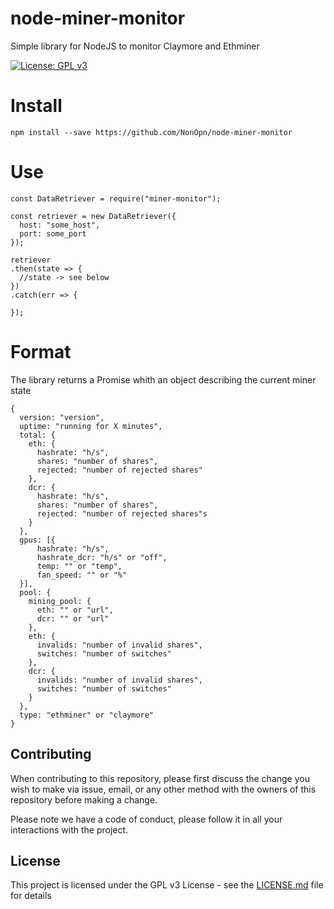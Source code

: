 # node-miner-monitor

Simple library for NodeJS to monitor Claymore and Ethminer

[![License: GPL v3](https://img.shields.io/badge/License-GPL%20v3-blue.svg)](https://www.gnu.org/licenses/gpl-3.0)


# Install

```
npm install --save https://github.com/NonOpn/node-miner-monitor
```

# Use

```
const DataRetriever = require("miner-monitor");

const retriever = new DataRetriever({
  host: "some_host",
  port: some_port
});

retriever
.then(state => {
  //state -> see below
})
.catch(err => {

});
```

# Format

The library returns a Promise whith an object describing the current miner state

```
{
  version: "version",
  uptime: "running for X minutes",
  total: {
    eth: {
      hashrate: "h/s",
      shares: "number of shares",
      rejected: "number of rejected shares"
    },
    dcr: {
      hashrate: "h/s",
      shares: "number of shares",
      rejected: "number of rejected shares"s
    }
  },
  gpus: [{
      hashrate: "h/s",
      hashrate_dcr: "h/s" or "off",
      temp: "" or "temp",
      fan_speed: "" or "%"
  }],
  pool: {
    mining_pool: {
      eth: "" or "url",
      dcr: "" or "url"
    },
    eth: {
      invalids: "number of invalid shares",
      switches: "number of switches"
    },
    dcr: {
      invalids: "number of invalid shares",
      switches: "number of switches"
    }
  },
  type: "ethminer" or "claymore"
}
```

## Contributing

When contributing to this repository, please first discuss the change you wish to make via issue,
email, or any other method with the owners of this repository before making a change.

Please note we have a code of conduct, please follow it in all your interactions with the project.

## License

This project is licensed under the GPL v3 License - see the [LICENSE.md](LICENSE.md) file for details
